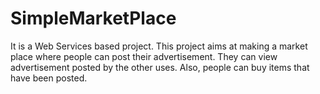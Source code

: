 SimpleMarketPlace
=================

It is a Web Services based project. This project aims at making a market place where people can post their advertisement. They can view advertisement posted by the other uses. Also, people can buy items that have been posted. 
